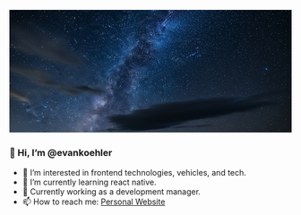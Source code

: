 [![Github IO Page](star_sky.png)](https://evankoehler.github.io/)


### 👋 Hi, I’m @evankoehler
- 👀 I’m interested in frontend technologies, vehicles, and tech. 
- 🌱 I’m currently learning react native.
- 🏢 Currently working as a development manager.
- 📫 How to reach me: [Personal Website](https://evankoehler.com)

<!---
evankoehler/evankoehler is a ✨ special ✨ repository because its `README.md` (this file) appears on your GitHub profile.
You can click the Preview link to take a look at your changes.
--->
